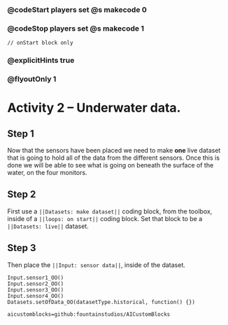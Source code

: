 ### @codeStart players set @s makecode 0
### @codeStop players set @s makecode 1

```template
// onStart block only
```

### @explicitHints true
### @flyoutOnly 1

# Activity 2 – Underwater data.

## Step 1
Now that the sensors have been placed we need to make **one** live dataset that is going to hold all of the data from the different sensors.
Once this is done we will be able to see what is going on beneath the surface of the water, on the four monitors. 

## Step 2 
First use a `||Datasets: make dataset||` coding block, from the toolbox, inside of a `||loops: on start||` coding block.
Set that block to be a `||Datasets: live||` dataset.

## Step 3
Then place the `||Input: sensor data||`, inside of the dataset.

```ghost
Input.sensor1_OO()
Input.sensor2_OO()
Input.sensor3_OO()
Input.sensor4_OO()
Datasets.setOfData_OO(datasetType.historical, function() {})
```

```package
aicustomblocks=github:fountainstudios/AICustomBlocks
```

